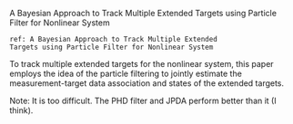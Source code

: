 A Bayesian Approach to Track Multiple Extended
Targets using Particle Filter for Nonlinear System

    ref: A Bayesian Approach to Track Multiple Extended
    Targets using Particle Filter for Nonlinear System

To track multiple extended targets for the nonlinear system, this paper employs the idea of the particle filtering to jointly estimate the measurement-target data association and states of the extended targets. 

Note: It is too difficult. The PHD filter and JPDA perform better than it (I think). 